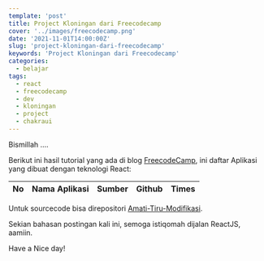 ```yaml
---
template: 'post'
title: Project Kloningan dari Freecodecamp
cover: '../images/freecodecamp.png'
date: '2021-11-01T14:00:00Z'
slug: 'project-kloningan-dari-freecodecamp'
keywords: 'Project Kloningan dari Freecodecamp'
categories:
  - belajar
tags:
  - react
  - freecodecamp
  - dev
  - kloningan
  - project
  - chakraui
---
```


Bismillah ....

Berikut ini hasil tutorial yang ada di blog [FreecodeCamp](https://www.freecodecamp.org/), ini daftar Aplikasi yang dibuat dengan teknologi React:

| No  | Nama Aplikasi | Sumber | Github | Times |
| :-: | :-----------: | :----: | :----: | :---: |

Untuk sourcecode bisa direpositori [Amati-Tiru-Modifikasi](https://github.com/amati-tiru-modifikasi).

Sekian bahasan postingan kali ini, semoga istiqomah dijalan ReactJS, aamiin.

Have a Nice day!
